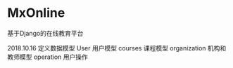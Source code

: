 # MxOnline

基于Django的在线教育平台

2018.10.16 定义数据模型
User 用户模型
courses 课程模型
organization 机构和教师模型
operation 用户操作
